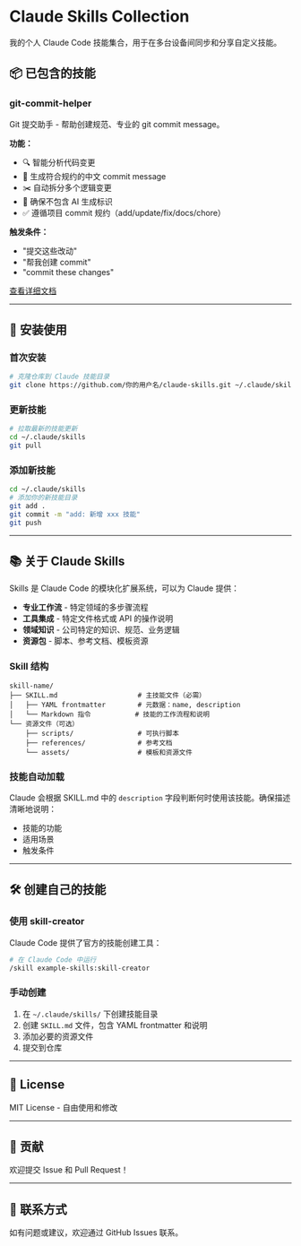 # Claude Skills Collection

我的个人 Claude Code 技能集合，用于在多台设备间同步和分享自定义技能。

## 📦 已包含的技能

### git-commit-helper
Git 提交助手 - 帮助创建规范、专业的 git commit message。

**功能：**
- 🔍 智能分析代码变更
- 📝 生成符合规约的中文 commit message
- ✂️ 自动拆分多个逻辑变更
- 🚫 确保不包含 AI 生成标识
- ✅ 遵循项目 commit 规约（add/update/fix/docs/chore）

**触发条件：**
- "提交这些改动"
- "帮我创建 commit"
- "commit these changes"

[查看详细文档](./git-commit-helper/SKILL.md)

---

## 🚀 安装使用

### 首次安装

```bash
# 克隆仓库到 Claude 技能目录
git clone https://github.com/你的用户名/claude-skills.git ~/.claude/skills
```

### 更新技能

```bash
# 拉取最新的技能更新
cd ~/.claude/skills
git pull
```

### 添加新技能

```bash
cd ~/.claude/skills
# 添加你的新技能目录
git add .
git commit -m "add: 新增 xxx 技能"
git push
```

---

## 📚 关于 Claude Skills

Skills 是 Claude Code 的模块化扩展系统，可以为 Claude 提供：

- **专业工作流** - 特定领域的多步骤流程
- **工具集成** - 特定文件格式或 API 的操作说明
- **领域知识** - 公司特定的知识、规范、业务逻辑
- **资源包** - 脚本、参考文档、模板资源

### Skill 结构

```
skill-name/
├── SKILL.md                    # 主技能文件（必需）
│   ├── YAML frontmatter        # 元数据：name, description
│   └── Markdown 指令           # 技能的工作流程和说明
└── 资源文件（可选）
    ├── scripts/                # 可执行脚本
    ├── references/             # 参考文档
    └── assets/                 # 模板和资源文件
```

### 技能自动加载

Claude 会根据 SKILL.md 中的 `description` 字段判断何时使用该技能。确保描述清晰地说明：
- 技能的功能
- 适用场景
- 触发条件

---

## 🛠️ 创建自己的技能

### 使用 skill-creator

Claude Code 提供了官方的技能创建工具：

```bash
# 在 Claude Code 中运行
/skill example-skills:skill-creator
```

### 手动创建

1. 在 `~/.claude/skills/` 下创建技能目录
2. 创建 `SKILL.md` 文件，包含 YAML frontmatter 和说明
3. 添加必要的资源文件
4. 提交到仓库

---

## 📝 License

MIT License - 自由使用和修改

---

## 🤝 贡献

欢迎提交 Issue 和 Pull Request！

---

## 📮 联系方式

如有问题或建议，欢迎通过 GitHub Issues 联系。
